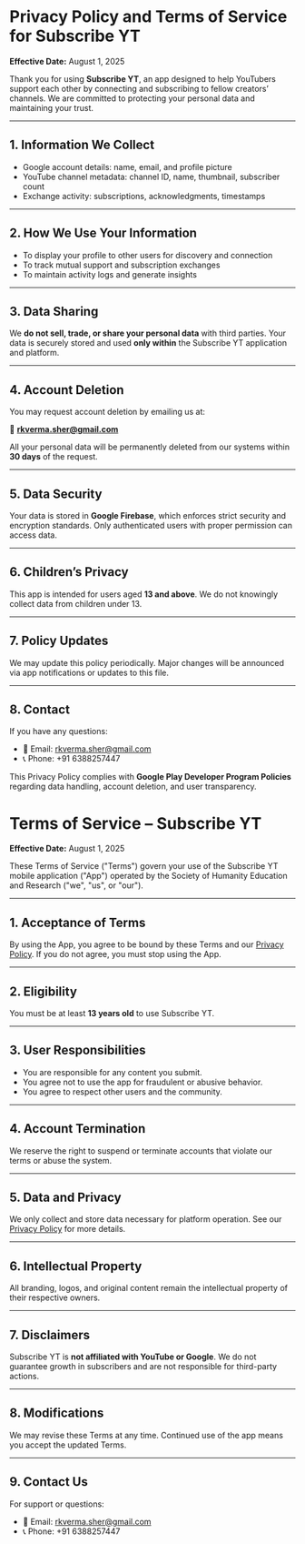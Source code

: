 # Privacy Policy and Terms of Service for Subscribe YT

**Effective Date:** August 1, 2025

Thank you for using **Subscribe YT**, an app designed to help YouTubers support each other by connecting and subscribing to fellow creators’ channels. We are committed to protecting your personal data and maintaining your trust.

---

## 1. Information We Collect

- Google account details: name, email, and profile picture
- YouTube channel metadata: channel ID, name, thumbnail, subscriber count
- Exchange activity: subscriptions, acknowledgments, timestamps

---

## 2. How We Use Your Information

- To display your profile to other users for discovery and connection
- To track mutual support and subscription exchanges
- To maintain activity logs and generate insights

---

## 3. Data Sharing

We **do not sell, trade, or share your personal data** with third parties. Your data is securely stored and used **only within** the Subscribe YT application and platform.

---

## 4. Account Deletion

You may request account deletion by emailing us at:

📧 **rkverma.sher@gmail.com**

All your personal data will be permanently deleted from our systems within **30 days** of the request.

---

## 5. Data Security

Your data is stored in **Google Firebase**, which enforces strict security and encryption standards. Only authenticated users with proper permission can access data.

---

## 6. Children’s Privacy

This app is intended for users aged **13 and above**. We do not knowingly collect data from children under 13.

---

## 7. Policy Updates

We may update this policy periodically. Major changes will be announced via app notifications or updates to this file.

---

## 8. Contact

If you have any questions:

- 📧 Email: [rkverma.sher@gmail.com](mailto:rkverma.sher@gmail.com)
- 📞 Phone: +91 6388257447

This Privacy Policy complies with **Google Play Developer Program Policies** regarding data handling, account deletion, and user transparency.


# Terms of Service – Subscribe YT

**Effective Date:** August 1, 2025

These Terms of Service ("Terms") govern your use of the Subscribe YT mobile application ("App") operated by the Society of Humanity Education and Research ("we", "us", or "our").

---

## 1. Acceptance of Terms

By using the App, you agree to be bound by these Terms and our [Privacy Policy](./privacy_policy.md). If you do not agree, you must stop using the App.

---

## 2. Eligibility

You must be at least **13 years old** to use Subscribe YT.

---

## 3. User Responsibilities

- You are responsible for any content you submit.
- You agree not to use the app for fraudulent or abusive behavior.
- You agree to respect other users and the community.

---

## 4. Account Termination

We reserve the right to suspend or terminate accounts that violate our terms or abuse the system.

---

## 5. Data and Privacy

We only collect and store data necessary for platform operation. See our [Privacy Policy](./privacy_policy.md) for more details.

---

## 6. Intellectual Property

All branding, logos, and original content remain the intellectual property of their respective owners.

---

## 7. Disclaimers

Subscribe YT is **not affiliated with YouTube or Google**. We do not guarantee growth in subscribers and are not responsible for third-party actions.

---

## 8. Modifications

We may revise these Terms at any time. Continued use of the app means you accept the updated Terms.

---

## 9. Contact Us

For support or questions:

- 📧 Email: [rkverma.sher@gmail.com](mailto:rkverma.sher@gmail.com)
- 📞 Phone: +91 6388257447

